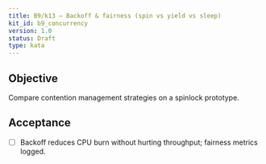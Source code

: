 ```yaml
---
title: B9/k13 — Backoff & fairness (spin vs yield vs sleep)
kit_id: b9_concurrency
version: 1.0
status: Draft
type: kata
---
```

## Objective
Compare contention management strategies on a spinlock prototype.
## Acceptance
- [ ] Backoff reduces CPU burn without hurting throughput; fairness metrics logged.

